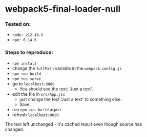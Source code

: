 # webpack5-final-loader-null

### Tested on:
* `node: v12.18.3`
* `npm: 6.14.6`

### Steps to reproduce:

* `npm install`
* change the `fullPath` variable in the `webpack.config.js`
* `npm run build`
* `npm run serve`
* go to `localhost:8080`
  * You should see the text: 'Just a text'.
* edit the file in `src/App.jsx`
  * just change the text 'Just a text' to something else.
  * Save.
* run `npm run build` again
* refresh `localhost:8080`

The text left unchanged - it's cached result even though source has changed.
